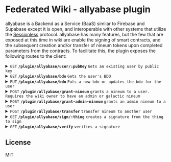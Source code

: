 # Federated Wiki - allyabase plugin

allyabase is a Backend as a Service (BaaS) similar to Firebase and Supabase except it is open, and interoperable with other systems that utilize the [Sessionless] protocol. 
allyabase has many features, but the few that are exposed at this time in wiki are enable the signing of smart contracts, and the subsequent creation and/or transfer of nineum tokens upon completed parameters from the contracts. 
To facilitate this, the plugin exposes the following routes to the client:

<details>
 <summary><code>GET</code> <code><b>/plugin/allyabase/user/:pubKey</b></code> <code>Gets an existing user by public key</code></summary>

##### Parameters

> | name         |  required     | data type               | description                                                           |
> |--------------|-----------|-------------------------|-----------------------------------------------------------------------|
> | pubKey       |  true     | string (hex)            | the publicKey of the user's keypair  |


##### Responses

> | http code     | content-type                      | response                                                            |
> |---------------|-----------------------------------|---------------------------------------------------------------------|
> | `200`         | `application/json`                | `USER`   |
> | `400`         | `application/json`                | `{"code":"400","message":"Bad Request"}`                            |

</details>

<details>
 <summary><code>GET</code> <code><b>/plugin/allyabase/bdo</b></code> <code>Gets the user's BDO</code></summary>

##### Parameters

> | name         |  required     | data type               | description                                                           |
> |--------------|-----------|-------------------------|-----------------------------------------------------------------------|
> | pubKey       |  true     | string (hex)            | the publicKey of the user's keypair  |


##### Responses

> | http code     | content-type                      | response                                                            |
> |---------------|-----------------------------------|---------------------------------------------------------------------|
> | `200`         | `application/json`                | `USER`   |
> | `400`         | `application/json`                | `{"code":"400","message":"Bad Request"}`                            |

</details>

<details>
 <summary><code>PUT</code> <code><b>/plugin/allyabase/bdo</b></code> <code>Puts a new bdo or updates the bdo for the user</code></summary>

##### Parameters

> | name         |  required     | data type               | description                                                           |
> |--------------|-----------|-------------------------|-----------------------------------------------------------------------|
> | pubKey       |  true     | string (hex)            | the publicKey of the user's keypair  |
> | bdo          |  true     | object                  | the signature from sessionless for the message  |


##### Responses

> | http code     | content-type                      | response                                                            |
> |---------------|-----------------------------------|---------------------------------------------------------------------|
> | `200`         | `application/json`                | `USER`   |
> | `400`         | `application/json`                | `{"code":"400","message":"Bad Request"}`                            |

</details>

<details>
 <summary><code>POST</code> <code><b>/plugin/allyabase/grant-nineum</b></code> <code>grants a nineum to a user. Requires the wiki owner to have an admin or galactic nineum</code></summary>

##### Parameters

> | name         |  required     | data type               | description                                                           |
> |--------------|-----------|-------------------------|-----------------------------------------------------------------------|
> | toUUID       |  true     | string (hex)            | the uuid of the user to grant the nineum  |
> | flavor       |  true     | string (hex)            | the flavor of nineum to grant |


##### Responses

> | http code     | content-type                      | response                                                            |
> |---------------|-----------------------------------|---------------------------------------------------------------------|
> | `200`         | `application/json`                | `USER`   |
> | `400`         | `application/json`                | `{"code":"400","message":"Bad Request"}`                            |

</details>

<details>
 <summary><code>POST</code> <code><b>/plugin/allyabase/grant-admin-nineum</b></code> <code>grants an admin nineum to a user</code></summary>

##### Parameters

> | name         |  required     | data type               | description                                                           |
> |--------------|-----------|-------------------------|-----------------------------------------------------------------------|
> | toUUID       |  true     | string (hex)            | the uuid of the user to grant the nineum  |

##### Responses

> | http code     | content-type                      | response                                                            |
> |---------------|-----------------------------------|---------------------------------------------------------------------|
> | `200`         | `application/json`                | `USER`   |
> | `400`         | `application/json`                | `{"code":"400","message":"Bad Request"}`                            |

</details>

<details>
 <summary><code>POST</code> <code><b>/plugin/allyabase/transfer</b></code> <code>transfer nineum to another user</code></summary>

##### Parameters

> | name         |  required     | data type               | description                                                           |
> |--------------|-----------|-------------------------|-----------------------------------------------------------------------|
> | toUUID       |  true     | string (hex)            | the uuid of the user to grant the nineum  |
> | nineum       |  true     | array of nineum hex strings | the nineum to transfer |

##### Responses

> | http code     | content-type                      | response                                                            |
> |---------------|-----------------------------------|---------------------------------------------------------------------|
> | `200`         | `application/json`                | `USER`   |
> | `400`         | `application/json`                | `{"code":"400","message":"Bad Request"}`                            |

</details>

<details>
 <summary><code>GET</code> <code><b>/plugin/allyabase/sign/:thing</b></code> <code>creates a signature from the thing to sign</code></summary>

##### Parameters

> | name         |  required     | data type               | description                                                           |
> |--------------|-----------|-------------------------|-----------------------------------------------------------------------|
> | thing        |  true     | string                  | the uuid of the user to grant the nineum  |

##### Responses

> | http code     | content-type                      | response                                                            |
> |---------------|-----------------------------------|---------------------------------------------------------------------|
> | `200`         | `application/json`                | `{signature: <signature>}`   |
> | `400`         | `application/json`                | `{"code":"400","message":"Bad Request"}`                            |

</details>

<details>
 <summary><code>GET</code> <code><b>/plugin/allyabase/verify</b></code> <code>verifies a signature</code></summary>

##### Parameters

> | name         |  required     | data type               | description                                                           |
> |--------------|-----------|-------------------------|-----------------------------------------------------------------------|
> | signature    |  true     | string (hex)            | the signature to verify  |
> | message      |  true     | string                  | the message to check |

##### Responses

> | http code     | content-type                      | response                                                            |
> |---------------|-----------------------------------|---------------------------------------------------------------------|
> | `200`         | `application/json`                | `USER`   |
> | `400`         | `application/json`                | `{"code":"400","message":"Bad Request"}`
|

</details>

## License

MIT

[Sessionless]: https://github.com/planet-nine-app/sessionless

